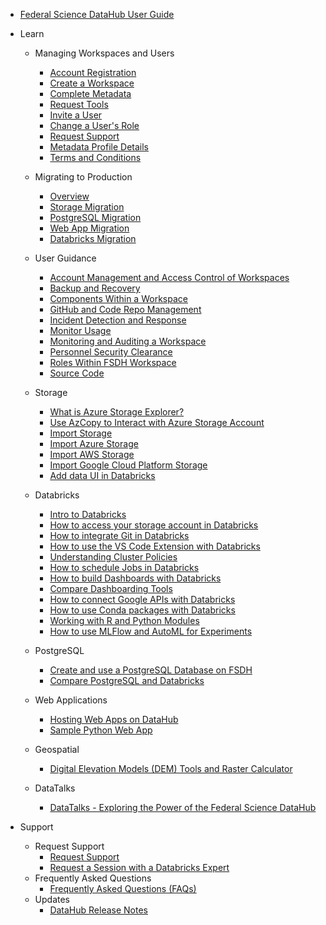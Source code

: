 - [Federal Science DataHub User Guide](/UserGuide/User-Guide.md)

- Learn [](Icon:LibraryBooks)
  - Managing Workspaces and Users
    - [Account Registration](/UserGuide/Preregistration/Preregistration.md)
    - [Create a Workspace](/UserGuide/GettingStarted/Creating-a-workspace.md)
    - [Complete Metadata](/UserGuide/GettingStarted/Complete-metadata.md)
    - [Request Tools](/UserGuide/GettingStarted/Request-tools.md)
    - [Invite a User](/UserGuide/GettingStarted/Invite-a-user.md)
    - [Change a User's Role](/UserGuide/GettingStarted/Change-a-user-role.md)
    - [Request Support](/UserGuide/GettingStarted/Logging-a-ticket.md)
    - [Metadata Profile Details](/UserGuide/Workspace/Workspace-Profile-Metadata.md)
    - [Terms and Conditions](/UserGuide/POC-Terms-And-Conditions.md)

  - Migrating to Production
    - [Overview](/UserGuide/Migration/Overview.md)
    - [Storage Migration](/UserGuide/Migration/Storage.md)
    - [PostgreSQL Migration](/UserGuide/Migration/PostgreSQL.md)
    - [Web App Migration](/UserGuide/Migration/WebApp.md)
    - [Databricks Migration](/UserGuide/Migration/Databricks.md)

  - User Guidance
    - [Account Management and Access Control of Workspaces](/UserGuide/Guidance/Account-Management-and-Access-control-of-workspaces.md)
    - [Backup and Recovery](/UserGuide/Guidance/Backup-and-Recovery.md)
    - [Components Within a Workspace](/UserGuide/Guidance/Components-within-a-workspace.md)
    - [GitHub and Code Repo Management](/UserGuide/Guidance/Github-and-code-repo-management.md)
    - [Incident Detection and Response](/UserGuide/Guidance/Incident-Detection-and-Response.md)
    - [Monitor Usage](/UserGuide/Guidance/Monitor-Usage.md)
    - [Monitoring and Auditing a Workspace](/UserGuide/Guidance/Monitoring-and-Auditing-a-Workspace.md)
    - [Personnel Security Clearance](/UserGuide/Guidance/Personnel-security-clearance.md)
    - [Roles Within FSDH Workspace](/UserGuide/Guidance/Roles-within-FSDH-workspace.md)
    - [Source Code](/UserGuide/Guidance/Source-code.md)

  - Storage
    - [What is Azure Storage Explorer?](/UserGuide/Storage/Datahub-AzureStorage.md)
    - [Use AzCopy to Interact with Azure Storage Account](/UserGuide/Storage/Use-AzCopy.md)
    - [Import Storage](/UserGuide/Storage/Import-Storage.md)
    - [Import Azure Storage](/UserGuide/Storage/Import-Azure-Storage.md)
    - [Import AWS Storage](/UserGuide/Storage/Import-AWS-Storage.md)
    - [Import Google Cloud Platform Storage](/UserGuide/Storage/Import-GCP-Storage.md)
    - [Add data UI in Databricks](https://learn.microsoft.com/en-us/azure/databricks/ingestion/add-data/)

  - Databricks 
    - [Intro to Databricks](/UserGuide/Databricks/Databricks-101.md)
    - [How to access your storage account in Databricks](/UserGuide/Databricks/Access-your-storage-account-in-Databricks.md)
    - [How to integrate Git in Databricks](/UserGuide/Databricks/Git-Integration.md)
    - [How to use the VS Code Extension with Databricks](/UserGuide/Databricks/vscode_extension.md)
    - [Understanding Cluster Policies](/UserGuide/Databricks/Cluster-Policies.md)
    - [How to schedule Jobs in Databricks](/UserGuide/Databricks/Workflows.md)
    - [How to build Dashboards with Databricks](/UserGuide/Databricks/Dashboarding.md)
    - [Compare Dashboarding Tools](/UserGuide/Databricks/Dashboarding-Tool-Comparison.md)
    - [How to connect Google APIs with Databricks](/UserGuide/Databricks/Connecting-Google-API.md)
    - [How to use Conda packages with Databricks](/UserGuide/Databricks/Conda-Packages.md)  
    - [Working with R and Python Modules](/UserGuide/Databricks/Modules.md)
    - [How to use MLFlow and AutoML for Experiments](/UserGuide/Databricks/Experiments-Automl.md)

  - PostgreSQL
    - [Create and use a PostgreSQL Database on FSDH](/UserGuide/Database/Postgres.md)
    - [Compare PostgreSQL and Databricks](/UserGuide/Database/psql-databricks-comparison.md)

  - Web Applications
    - [Hosting Web Apps on DataHub](/UserGuide/WebApps/WebApps.md)
    - [Sample Python Web App](https://github.com/ssc-sp/sample-dashapp)
  
  - Geospatial
    - [Digital Elevation Models (DEM) Tools and Raster Calculator](https://www.statcan.gc.ca/en/wtc/online-lectures/qgis/2020020)

  - DataTalks
    - [DataTalks - Exploring the Power of the Federal Science DataHub](/UserGuide/Tutorials/DataTalks.md)

- Support [](Icon:HelpOutline)
  - Request Support
    - [Request Support](/UserGuide/GettingStarted/Logging-a-ticket.md)
    - [Request a Session with a Databricks Expert](/UserGuide/Databricks/Request-databricks-session.md)
  - Frequently Asked Questions
    - [Frequently Asked Questions (FAQs)](/UserGuide/FSDH-FAQs.md)
  - Updates 
    - [DataHub Release Notes](/UserGuide/Release-Notes.md)
